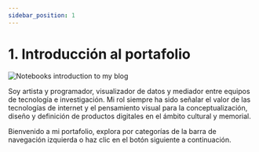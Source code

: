 ```yaml
---
sidebar_position: 1
---
```


# 1. Introducción al portafolio

![Notebooks introduction to my blog](https://jcarroyos-portfolio.s3.amazonaws.com/blog/notebooks_intro-jcarroyos.jpg)

Soy artista y programador, visualizador de datos y mediador entre equipos de tecnología e investigación. Mi rol siempre ha sido señalar el valor de las tecnologías de internet y el pensamiento visual para la conceptualización, diseño y definición de productos digitales en el ámbito cultural y memorial.

Bienvenido a mi portafolio, explora por categorías de la barra de navegación izquierda o haz clic en el botón siguiente a continuación.
